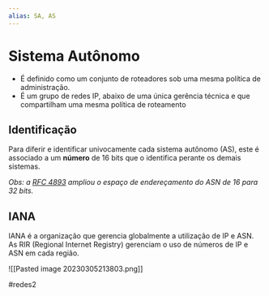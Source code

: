 ```yaml
---
alias: SA, AS
---
```


# Sistema Autônomo

- É definido como um conjunto de roteadores sob uma mesma política de administração.
- É um grupo de redes IP, abaixo de uma única gerência técnica e que compartilham uma mesma política de roteamento

## Identificação

Para diferir e identificar univocamente cada sistema autônomo (AS), este é associado a um **número** de 16 bits que o identifica perante os demais sistemas.

*Obs: a [RFC 4893](https://www.iana.org/assignments/as-numbers/as-numbers.xml#as-numbers-1) ampliou o espaço de endereçamento do ASN de 16 para 32 bits.*

## IANA

IANA é a organização que gerencia globalmente a utilização de IP e ASN. As RIR (Regional Internet Registry) gerenciam o uso de números de IP e ASN em cada região.

![[Pasted image 20230305213803.png]]

#redes2

